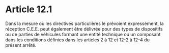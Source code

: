 # Article 12.1

Dans la mesure où les directives particulières le prévoient expressément, la réception C.E.E. peut également être délivrée pour des types de dispositifs ou de parties de véhicules formant une entité technique ou un composant dans les conditions définies dans les articles 2 à 12 et 12-2 à 12-4 du présent arrêté.

